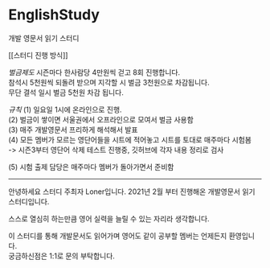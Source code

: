 # EnglishStudy
개발 영문서 읽기 스터디 

[[스터디 진행 방식]]

*벌금제도*
 시즌마다 한사람당 4만원씩 걷고 8회 진행합니다.   
 참석시 5천원씩 되돌려 받으며 지각할 시 벌금 3천원으로 차감됩니다.   
 무단 결석 일시 벌금 5천원 차감 됩니다.  

*규칙*
(1) 일요일 1시에 온라인으로 진행.  
(2) 벌금이 쌓이면 서울권에서 오프라인으로 모여서 벌금 사용함  
(3) 매주 개발영문서 프리하게 해석해서 발표         
(4) 모든 멤버가 모르는 영단어들을 시트에 적어놓고 시트를 토대로 매주마다 시험봄  
   -> 시즌3부터 영단어 삭제 테스트 진행중, 깃허브에 각자 내용 정리로 검사  
 
(5) 시험 출제 담당은 매주마다 멤버가 돌아가면서 준비함   

---------------------------
안녕하세요 스터디 주최자 Loner입니다.
2021년 2월 부터 진행해온 개발영문서 읽기 스터디입니다. 

스스로 열심히 하는만큼 영어 실력을 늘릴 수 있는 자리라 생각합니다.

이 스터디를 통해 개발문서도 읽어가며 
영어도 같이 공부할 멤버는 언제든지 환영입니다.  
궁금하신점은 1:1로 문의 부탁합니다. 
